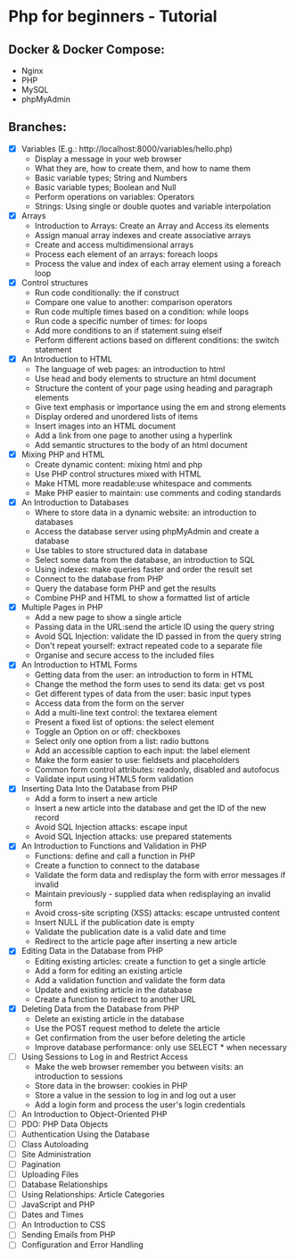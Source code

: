 # Php for beginners - Tutorial

## Docker & Docker Compose:

- Nginx
- PHP
- MySQL
- phpMyAdmin

## Branches:

- [x] Variables (E.g.: http://localhost:8000/variables/hello.php)
    - Display a message in your web browser
    - What they are, how to create them, and how to name them
    - Basic variable types; String and Numbers
    - Basic variable types; Boolean and Null
    - Perform operations on variables: Operators
    - Strings: Using single or double quotes and variable interpolation
- [x] Arrays
    - Introduction to Arrays: Create an Array and Access its elements
    - Assign manual array indexes and create associative arrays
    - Create and access multidimensional arrays
    - Process each element of an arrays: foreach loops
    - Process the value and index of each array element using a foreach loop
- [x] Control structures
  - Run code conditionally: the if construct
  - Compare one value to another: comparison operators
  - Run code multiple times based on a condition: while loops
  - Run code a specific number of times: for loops
  - Add more conditions to an if statement suing elseif
  - Perform different actions based on different conditions: the switch statement
- [x] An Introduction to HTML
  - The language of web pages: an introduction to html
  - Use head and body elements to structure an html document
  - Structure the content of your page using heading and paragraph elements
  - Give text emphasis or importance using the em and strong elements
  - Display ordered and unordered lists of items
  - Insert images into an HTML document
  - Add a link from one page to another using a hyperlink
  - Add semantic structures to the body of an html document
- [x] Mixing PHP and HTML
  - Create dynamic content: mixing html and php
  - Use PHP control structures mixed with HTML
  - Make HTML more readable:use whitespace and comments
  - Make PHP easier to maintain: use comments and coding standards
- [x] An Introduction to Databases
  - Where to store data in a dynamic website: an introduction to databases
  - Access the database server using phpMyAdmin and create a database
  - Use tables to store structured data in database
  - Select some data from the database, an introduction to SQL
  - Using indexes: make queries faster and order the result set
  - Connect to the database from PHP
  - Query the database form PHP and get the results
  - Combine PHP and HTML to show a formatted list of article
- [x] Multiple Pages in PHP
  - Add a new page to show a single article
  - Passing data in the URL:send the article ID using the query string
  - Avoid SQL Injection: validate the ID passed in from the query string
  - Don't repeat yourself: extract repeated code to a separate file
  - Organise and secure access to the included files
- [x] An Introduction to HTML Forms
  - Getting data from the user: an introduction to form in HTML
  - Change the method the form uses to send its data: get vs post
  - Get different types of data from the user: basic input types
  - Access data from the form on the server
  - Add a multi-line text control: the textarea element
  - Present a fixed list of options: the select element
  - Toggle an Option on or off: checkboxes
  - Select only one option from a list: radio buttons
  - Add an accessible caption to each input: the label element
  - Make the form easier to use: fieldsets and placeholders
  - Common form control attributes: readonly, disabled and autofocus
  - Validate input using HTML5 form validation
- [x] Inserting Data Into the Database from PHP
  - Add a form to insert a new article
  - Insert a new article into the database and get the ID of the new record
  - Avoid SQL Injection attacks: escape input
  - Avoid SQL Injection attacks: use prepared statements
- [x] An Introduction to Functions and Validation in PHP
  - Functions: define and call a function in PHP
  - Create a function to connect to the database
  - Validate the form data and redisplay the form with error messages if invalid
  - Maintain previously - supplied data when redisplaying an invalid form
  - Avoid cross-site scripting (XSS) attacks: escape untrusted content
  - Insert NULL if the publication date is empty
  - Validate the publication date is a valid date and time
  - Redirect to the article page after inserting a new article
- [x] Editing Data in the Database from PHP
  - Editing existing articles: create a function to get a single article
  - Add a form for editing an existing article
  - Add a validation function and validate the form data
  - Update and existing article in the database
  - Create a function to redirect to another URL
- [x] Deleting Data from the Database from PHP
  - Delete an existing article in the database
  - Use the POST request method to delete the article
  - Get confirmation from the user before deleting the article
  - Improve database performance: only use SELECT * when necessary
- [ ] Using Sessions to Log in and Restrict Access
  - Make the web browser remember you between visits: an introduction to sessions
  - Store data in the browser: cookies in PHP
  - Store a value in the session to log in and log out a user
  - Add a login form and process the user's login credentials
- [ ] An Introduction to Object-Oriented PHP
- [ ] PDO: PHP Data Objects
- [ ] Authentication Using the Database
- [ ] Class Autoloading
- [ ] Site Administration
- [ ] Pagination
- [ ] Uploading Files
- [ ] Database Relationships
- [ ] Using Relationships: Article Categories
- [ ] JavaScript and PHP
- [ ] Dates and Times
- [ ] An Introduction to CSS
- [ ] Sending Emails from PHP
- [ ] Configuration and Error Handling